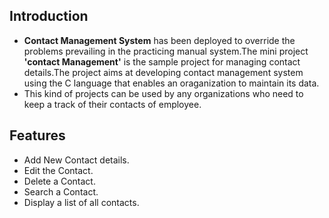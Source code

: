 ## Introduction
* __Contact Management System__ has been deployed to override the problems prevailing in the practicing manual system.The mini project __'contact Management'__ is the sample project for managing contact details.The project aims at developing contact management system using the C language that enables an oraganization to maintain its data. 
* This kind of projects can be used by any organizations who need to keep a track of their contacts of employee.
## Features 
* Add New Contact details.
* Edit the Contact.
* Delete a Contact.
* Search a Contact.
* Display a list of all contacts.

